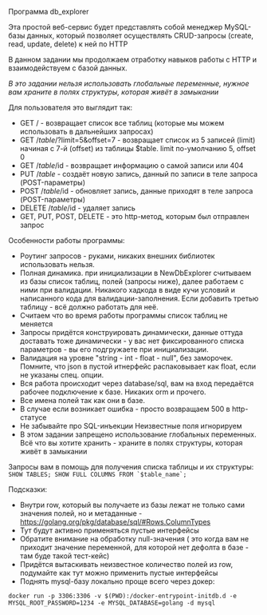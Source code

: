 Программа db_explorer

Эта простой веб-сервис будет представлять собой менеджер MySQL-базы данных, который позволяет осуществлять
CRUD-запросы (create, read, update, delete) к ней по HTTP

В данном задании мы продолжаем отработку навыков работы с HTTP и взаимодействуем с базой данных.

*В это задании нельзя использовать глобальные переменные, нужное вам храните в полях структуры, которая живёт в
замыкании*

Для пользователя это выглядит так:

* GET / - возвращает список все таблиц (которые мы можем использовать в дальнейших запросах)
* GET /$table/$?limit=5&offset=7 - возвращает список из 5 записей (limit) начиная с 7-й (offset) из таблицы $table.
  limit по-умолчанию 5, offset 0
* GET /$table/$id - возвращает информацию о самой записи или 404
* PUT /$table$ - создаёт новую запись, данный по записи в теле запроса (POST-параметры)
* POST /$table/$id - обновляет запись, данные приходят в теле запроса (POST-параметры)
* DELETE /$table/$id - удаляет запись
* GET, PUT, POST, DELETE - это http-метод, которым был отправлен запрос

Особенности работы программы:

* Роутинг запросов - руками, никаких внешних библиотек использовать нельзя.
* Полная динамика. при инициализации в NewDbExplorer считываем из базы список таблиц, полей (запросы ниже), далее
  работаем с ними при валидации. Никакого хадкода в виде кучи условий и написанного кода для валидации-заполнения. Если
  добавить третью таблицу - всё должно работать для неё.
* Считаем что во время работы программы список таблиц не меняется
* Запросы придётся конструировать динамически, данные оттуда доставать тоже динамически - у вас нет фиксированного
  списка параметров - вы его подгружаете при инициализации.
* Валидация на уровне "string - int - float - null", без заморочек. Помните, что json в пустой итнерфейс распаковывает
  как float, если не указаны спец. опции.
* Вся работа происходит через database/sql, вам на вход передаётся рабочее подключение к базе. Никаких orm и прочего.
* Все имена полей так как они в базе.
* В случае если возникает ошибка - просто возвращаем 500 в http-статусе
* Не забывайте про SQL-инъекции
  Неизвестные поля игнорируем
* В этом задании запрещено использование глобальных переменных. Всё что вы хотите хранить - храните в полях структуры,
  которая живёт в замыкании

Запросы вам в помощь для получения списка таблицы и их структуры:
``
SHOW TABLES;
SHOW FULL COLUMNS FROM `$table_name`;
``

Подсказки:

* Внутри row, который вы получаете из базы лежат не только сами значения полей, но и
  метаданные - https://golang.org/pkg/database/sql/#Rows.ColumnTypes
* Тут будут активно применяться пустые интерфейсы
* Обратите внимание на обработку null-значения ( это когда вам не приходит значение переменной, для которой нет дефолта
  в базе - там буде такой тест-кейс)
* Придётся вытаскивать неизвестное количество полей из row, подумайте как тут можно применить пустые интерфейсы
* Поднять mysql-базу локально проще всего через докер:

```
docker run -p 3306:3306 -v $(PWD):/docker-entrypoint-initdb.d -e MYSQL_ROOT_PASSWORD=1234 -e MYSQL_DATABASE=golang -d mysql
```